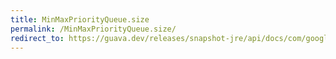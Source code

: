 ```yaml
---
title: MinMaxPriorityQueue.size
permalink: /MinMaxPriorityQueue.size/
redirect_to: https://guava.dev/releases/snapshot-jre/api/docs/com/google/common/collect/MinMaxPriorityQueue.html#size--
---
```

